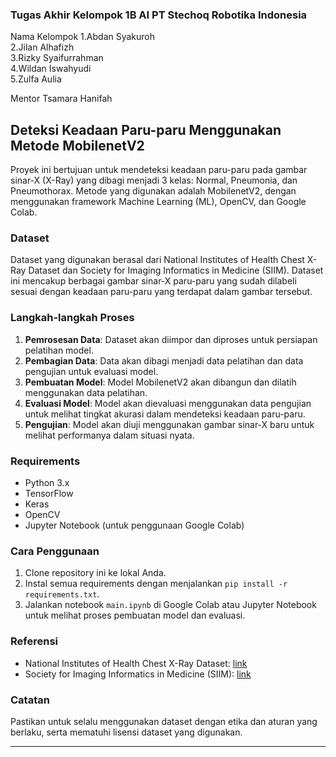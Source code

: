 ### Tugas Akhir Kelompok 1B AI PT Stechoq Robotika Indonesia
Nama Kelompok
1.Abdan Syakuroh	
2.Jilan Alhafizh	
3.Rizky Syaifurrahman	
4.Wildan Iswahyudi	
5.Zulfa Aulia	

Mentor
Tsamara Hanifah
## Deteksi Keadaan Paru-paru Menggunakan Metode MobilenetV2

Proyek ini bertujuan untuk mendeteksi keadaan paru-paru pada gambar sinar-X (X-Ray) yang dibagi menjadi 3 kelas: Normal, Pneumonia, dan Pneumothorax. Metode yang digunakan adalah MobilenetV2, dengan menggunakan framework Machine Learning (ML), OpenCV, dan Google Colab.

### Dataset
Dataset yang digunakan berasal dari National Institutes of Health Chest X-Ray Dataset dan Society for Imaging Informatics in Medicine (SIIM). Dataset ini mencakup berbagai gambar sinar-X paru-paru yang sudah dilabeli sesuai dengan keadaan paru-paru yang terdapat dalam gambar tersebut.

### Langkah-langkah Proses
1. **Pemrosesan Data**: Dataset akan diimpor dan diproses untuk persiapan pelatihan model.
2. **Pembagian Data**: Data akan dibagi menjadi data pelatihan dan data pengujian untuk evaluasi model.
3. **Pembuatan Model**: Model MobilenetV2 akan dibangun dan dilatih menggunakan data pelatihan.
4. **Evaluasi Model**: Model akan dievaluasi menggunakan data pengujian untuk melihat tingkat akurasi dalam mendeteksi keadaan paru-paru.
5. **Pengujian**: Model akan diuji menggunakan gambar sinar-X baru untuk melihat performanya dalam situasi nyata.

### Requirements
- Python 3.x
- TensorFlow
- Keras
- OpenCV
- Jupyter Notebook (untuk penggunaan Google Colab)

### Cara Penggunaan
1. Clone repository ini ke lokal Anda.
2. Instal semua requirements dengan menjalankan `pip install -r requirements.txt`.
3. Jalankan notebook `main.ipynb` di Google Colab atau Jupyter Notebook untuk melihat proses pembuatan model dan evaluasi.

### Referensi
- National Institutes of Health Chest X-Ray Dataset: [link](https://www.nih.gov/)
- Society for Imaging Informatics in Medicine (SIIM): [link](https://siim.org/)

### Catatan
Pastikan untuk selalu menggunakan dataset dengan etika dan aturan yang berlaku, serta mematuhi lisensi dataset yang digunakan.

---
